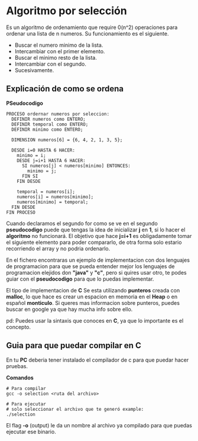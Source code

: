 # Algoritmo por selección

Es un algoritmo de ordenamiento que require 0(n^2) operaciones para ordenar una lista de n numeros. Su funcionamiento es el siguiente.

- Buscar el numero minimo de la lista.
- Intercambiar con el primer elemento.
- Buscar el minimo resto de la lista.
- Intercambiar con el segundo.
- Sucesivamente.

## Explicación de como se ordena

**PSeudocodigo**

```
PROCESO ordernar numeros por seleccion:
  DEFINIR numeros como ENTERO;
  DEFINIR temporal como ENTERO;
  DEFINIR minimo como ENTERO;

  DIMENSION numeros[6] = {6, 4, 2, 1, 3, 5};

  DESDE i=0 HASTA 6 HACER:
    minimo = i;
    DESDE j=i+1 HASTA 6 HACER:
      SI numeros[j] < numeros[minimo] ENTONCES:
        minimo = j;
      FIN SI
    FIN DESDE

    temporal = numeros[i];
    numeros[i] = numeros[minimo];
    numeros[minimo] = temporal;
  FIN DESDE
FIN PROCESO
```

Cuando declaramos el segundo for como se ve en el segundo **pseudocodigo** puede que tengas la idea de inicializar **j** en **1**, si lo hacer el **algoritmo** no funcionará. El objetivo que hace **j=i+1** es obligadamente tomar el siguiente elemento para poder compararlo, de otra forma solo estario recorriendo el array y no podria ordenarlo.

En el fichero encontraras un ejemplo de implementacion con dos lenguajes de programacion para que se pueda entender mejor los lenguajes de programacion elejidos don **"java"** y **"c"**, pero si quires usar otro, te podes guiar con el **pseudocodigo** para que lo puedas implementar.

El tipo de implementacion de **C** Se esta utilizando **punteros** creada con **malloc**, lo que hace es crear un espacion en memoria en el **Heap** o en español **monticulo**. Si queres mas informacion sobre punteros, puedes buscar en google ya que hay mucha info sobre ello.

pd: Puedes usar la sintaxis que conoces en **C**, ya que lo importante es el concepto.
 
## Guia para que puedar compilar en **C**

En tu **PC** deberia tener instalado el compilador de c para que puedar hacer pruebas.

**Comandos**

```shell
# Para compilar
gcc -o selection <ruta del archivo> 

# Para ejecutar
# solo seleccionar el archivo que te generó example:
./selection
```

El flag **-o** (output) le da un nombre al archivo ya compilado para que puedas ejecutar ese binario.